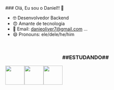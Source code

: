 <link rel="stylesheet" href="https://cdn.jsdelivr.net/gh/devicons/devicon@v2.15.1/devicon.min.css">
### Olá, Eu sou o Daniel!! 👋



- 🤓 Desenvolvedor Backend
- 😍  Amante de tecnologia
- 📨 Email: danieoliver7@gmail.com ...
- 😄 Pronouns: ele/dele/he/him


<br>
<center>
  <h3>##ESTUDANDO##</h3>
  <div style="display: flex"> 
  <img src="https://cdn.jsdelivr.net/gh/devicons/devicon/icons/java/java-original-wordmark.svg" / width="60px" height="60px">
  <img src="https://cdn.jsdelivr.net/gh/devicons/devicon/icons/spring/spring-original-wordmark.svg" / width="60px" height="60px">
  <img src="https://cdn.jsdelivr.net/gh/devicons/devicon/icons/mysql/mysql-original-wordmark.svg" / width="60px" height="60px">

  </div> 
</center>
